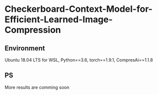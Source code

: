 # Checkerboard-Context-Model-for-Efficient-Learned-Image-Compression

## Environment
Ubuntu 18.04 LTS for WSL, Python==3.6, torch==1.9.1, CompresAi==1.1.8

## PS
More results are comming soon
